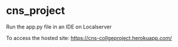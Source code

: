 # cns_project

Run the app.py file in an IDE on Localserver

To access the hosted site: https://cns-collgeproject.herokuapp.com/
